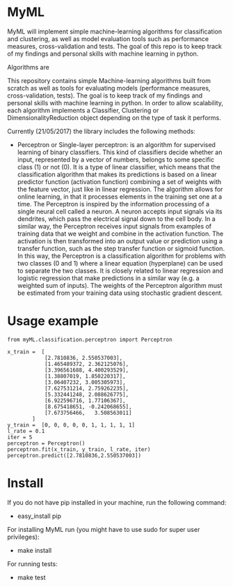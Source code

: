 MyML
===========
MyML will implement simple machine-learning algorithms for classification and clustering, as well as model evaluation tools such as performance measures, cross-validation and tests. The goal of this repo is to keep track of my findings and personal skills with machine learning in python.

Algorithms are 



This repository contains simple Machine-learning algorithms built from scratch as well as tools for evaluating models (performance measures, cross-validation, tests). The goal is to keep track of my findings and personal skills
 with machine learning in python. In order to allow scalability, each algorithm implements a Classifier, Clustering or DimensionalityReduction object depending on the type of task it performs.

Currently (21/05/2017) the library includes the following methods:
 * Perceptron or Single-layer perceptron: is an algorithm for supervised learning of binary classifiers. This kind of classifiers decide whether an input, represented by a vector of numbers, belongs to some specific class (1) or not (0). It is a type of linear classifier, which means that the classification algorithm that makes its predictions is based on a linear predictor function (activation function) combining a set of weights with the feature vector, just like in linear regression. The algorithm allows for online learning, in that it processes elements in the training set one at a time. 
 The Perceptron is inspired by the information processing of a single neural cell called a neuron. A neuron accepts input signals via its dendrites, which pass the electrical signal down to the cell body. In a similar way, the Perceptron receives input signals from examples of training data that we weight and combine in the activation function. The activation is then transformed into an output value or prediction using a transfer function, such as the step transfer function or sigmoid function. In this way, the Perceptron is a classification algorithm for problems with two classes (0 and 1) where a linear equation (hyperplane) can be used to separate the two classes. It is closely related to linear regression and logistic regression that make predictions in a similar way (e.g. a weighted sum of inputs). The weights of the Perceptron algorithm must be estimated from your training data using stochastic gradient descent.
 
 

Usage example
=========
    from myML.classification.perceptron import Perceptron

    x_train =  [
                [2.7810836, 2.550537003],
                [1.465489372, 2.362125076],
                [3.396561688, 4.400293529],
                [1.38807019, 1.850220317],
                [3.06407232, 3.005305973],
                [7.627531214, 2.759262235],
                [5.332441248, 2.088626775],
                [6.922596716, 1.77106367],
                [8.675418651, -0.242068655],
                [7.673756466,   3.508563011]
            ]
    y_train =  [0, 0, 0, 0, 0, 1, 1, 1, 1, 1]
    l_rate = 0.1
    iter = 5
    perceptron = Perceptron()
    perceptron.fit(x_train, y_train, l_rate, iter)
    perceptron.predict([2.7810836,2.550537003])


Install
=========
If you do not have pip installed in your machine, run the following command:
* easy_install pip

For installing MyML run (you might have to use sudo for super user privileges):
* make install

For running tests:
* make test
